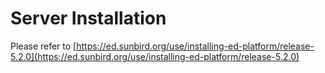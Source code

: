 # Server Installation

Please refer to [https://ed.sunbird.org/use/installing-ed-platform/release-5.2.0](https://ed.sunbird.org/use/installing-ed-platform/release-5.2.0)

